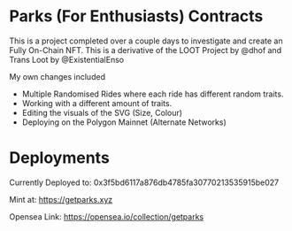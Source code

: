 # Parks (For Enthusiasts) Contracts

This is a project completed over a couple days to investigate and create an Fully On-Chain NFT. This is a derivative of the LOOT Project by @dhof and Trans Loot by @ExistentialEnso

My own changes included

- Multiple Randomised Rides where each ride has different random traits.
- Working with a different amount of traits.
- Editing the visuals of the SVG (Size, Colour)
- Deploying on the Polygon Mainnet (Alternate Networks)

# Deployments

Currently Deployed to: 0x3f5bd6117a876db4785fa30770213535915be027

Mint at: https://getparks.xyz

Opensea Link: https://opensea.io/collection/getparks


